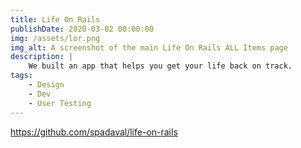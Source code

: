 ```yaml
---
title: Life On Rails
publishDate: 2020-03-02 00:00:00
img: /assets/lor.png
img_alt: A screenshot of the main Life On Rails ALL Items page
description: |
    We built an app that helps you get your life back on track.
tags:
    - Design
    - Dev
    - User Testing
---
```


https://github.com/spadaval/life-on-rails